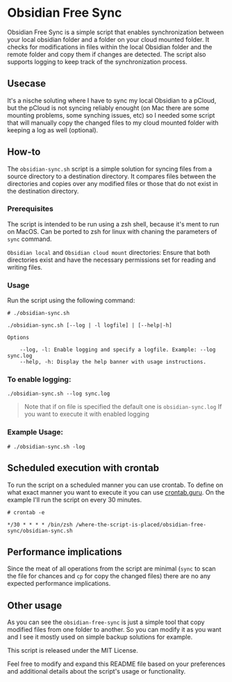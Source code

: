 # Obsidian Free Sync

Obsidian Free Sync is a simple script that enables synchronization between your local obsidian folder and a folder on your cloud mounted folder. It checks for modifications in files within the local Obsidian folder and the remote folder and copy them if changes are detected. The script also supports logging to keep track of the synchronization process.

## Usecase
It's a nische soluting where I have to sync my local Obsidian to a pCloud, but the pCloud is not syncing reliably enought (on Mac there are some mounting problems, some synching issues, etc) so I needed some script that will manually copy the changed files to my cloud mounted folder with keeping a log as well (optional). 

## How-to

The `obsidian-sync.sh` script is a simple solution for syncing files from a source directory to a destination directory. It compares files between the directories and copies over any modified files or those that do not exist in the destination directory.

### Prerequisites

The script is intended to be run using a zsh shell, because it's ment to run on MacOS. Can be ported to zsh for linux with chaning the parameters of `sync` command.
    
`Obsidian local` and `Obsidian cloud mount` directories: Ensure that both directories exist and have the necessary permissions set for reading and writing files.

### Usage

Run the script using the following command:

```
# ./obsidian-sync.sh
```

```
./obsidian-sync.sh [--log | -l logfile] | [--help|-h]

Options

    --log, -l: Enable logging and specify a logfile. Example: --log sync.log
    --help, -h: Display the help banner with usage instructions.
```

### To enable logging:

```
./obsidian-sync.sh --log sync.log
```

> Note that if on file is specified the default one is `obsidian-sync.log`
> If you want to execute it with enabled logging 

### Example Usage:

```
# ./obsidian-sync.sh -log
```

## Scheduled execution with crontab

To run the script on a scheduled manner you can use crontab. To define on what exact manner you want to execute it you can use
[crontab.guru](https://crontab.guru/). On the example I'll run the script on every 30 minutes.

```
# crontab -e
```

```
*/30 * * * * /bin/zsh /where-the-script-is-placed/obsidian-free-sync/obsidian-sync.sh
```

## Performance implications
Since the meat of all operations from the script are minimal (`sync` to scan the file for chances and `cp` for copy the changed files) there are no any expected performance implications.

## Other usage
As you can see the `obsidian-free-sync` is just a simple tool that copy modified files from one folder to another. So you can modify it as you want and I see it mostly used on simple backup solutions for example.

This script is released under the MIT License.

Feel free to modify and expand this README file based on your preferences and additional details about the script's usage or functionality.
